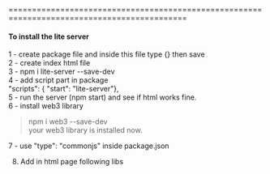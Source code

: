 







============================================================================================
#### To install the lite server   
1 - create package file and inside this file type {} then save     
2 - create index html file    
3 - npm i lite-server --save-dev     
4 - add script part in package     
  "scripts": { "start": "lite-server"},    
5 - run the server (npm start) and see if html works fine.   
6 - install web3 library   
> npm i web3 --save-dev   
your web3 library is installed now.   

7 - use  "type": "commonjs" inside package.json   

8. Add in html page following libs   

<script type="text/javascript" src="node_modules/web3/dist/web3.min.js"></script>  
<script type="text/javascript" src="./src/index.js"></script>   
